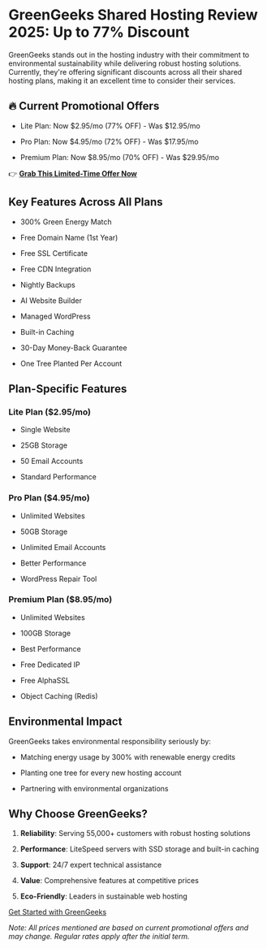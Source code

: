 GreenGeeks Shared Hosting Review 2025: Up to 77% Discount
=========================================================

GreenGeeks stands out in the hosting industry with their commitment to environmental sustainability while delivering robust hosting solutions. Currently, they're offering significant discounts across all their shared hosting plans, making it an excellent time to consider their services.

🔥 Current Promotional Offers
-----------------------------

*   Lite Plan: Now $2.95/mo (77% OFF) - Was $12.95/mo
    
*   Pro Plan: Now $4.95/mo (72% OFF) - Was $17.95/mo
    
*   Premium Plan: Now $8.95/mo (70% OFF) - Was $29.95/mo
    

👉 [**Grab This Limited-Time Offer Now**](https://karankk.com/recommends/greengeeks/)

Key Features Across All Plans
-----------------------------

*   300% Green Energy Match
    
*   Free Domain Name (1st Year)
    
*   Free SSL Certificate
    
*   Free CDN Integration
    
*   Nightly Backups
    
*   AI Website Builder
    
*   Managed WordPress
    
*   Built-in Caching
    
*   30-Day Money-Back Guarantee
    
*   One Tree Planted Per Account
    

Plan-Specific Features
----------------------

### Lite Plan ($2.95/mo)

*   Single Website
    
*   25GB Storage
    
*   50 Email Accounts
    
*   Standard Performance
    

### Pro Plan ($4.95/mo)

*   Unlimited Websites
    
*   50GB Storage
    
*   Unlimited Email Accounts
    
*   Better Performance
    
*   WordPress Repair Tool
    

### Premium Plan ($8.95/mo)

*   Unlimited Websites
    
*   100GB Storage
    
*   Best Performance
    
*   Free Dedicated IP
    
*   Free AlphaSSL
    
*   Object Caching (Redis)
    

Environmental Impact
--------------------

GreenGeeks takes environmental responsibility seriously by:

*   Matching energy usage by 300% with renewable energy credits
    
*   Planting one tree for every new hosting account
    
*   Partnering with environmental organizations
    

Why Choose GreenGeeks?
----------------------

1.  **Reliability**: Serving 55,000+ customers with robust hosting solutions
    
2.  **Performance**: LiteSpeed servers with SSD storage and built-in caching
    
3.  **Support**: 24/7 expert technical assistance
    
4.  **Value**: Comprehensive features at competitive prices
    
5.  **Eco-Friendly**: Leaders in sustainable web hosting
    

[Get Started with GreenGeeks](https://karankk.com/recommends/greengeeks/)

_Note: All prices mentioned are based on current promotional offers and may change. Regular rates apply after the initial term._
